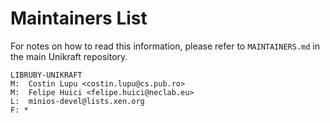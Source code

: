 Maintainers List
================

For notes on how to read this information, please refer to `MAINTAINERS.md` in
the main Unikraft repository.

	LIBRUBY-UNIKRAFT
	M:	Costin Lupu <costin.lupu@cs.pub.ro>
	M:	Felipe Huici <felipe.huici@neclab.eu>
	L:	minios-devel@lists.xen.org
	F: *
